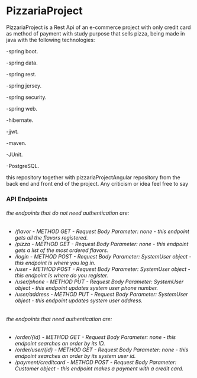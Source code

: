 <h1>PizzariaProject</h1>
<p>PizzariaProject is a Rest Api of an e-commerce project with only credit card as method of payment with study purpose that sells pizza, being made in java with the following technologies:</p>
<p>-spring boot.</p>
<p>-spring data.</p>
<p>-spring rest.</p>
<p>-spring jersey.</p>
<p>-spring security.</p>
<p>-spring web.</p>
<p>-hibernate.</p>
<p>-jjwt.</p>
<p>-maven.</p>
<p>-JUnit.</p>
<p>-PostgreSQL.</p>
<p>this repository together with pizzariaProjectAngular repository from the back end and front end of the project. Any criticism or idea feel free to say</p>

<h3>API Endpoints</h3>
<h6>the endpoints that do not need authentication are:<h6>
  <ul>
    <li>/flavor - METHOD GET - Request Body Parameter: none - this endpoint gets all the flavors registered.</li>
    <li>/pizza - METHOD GET - Request Body Parameter: none - this endpoint gets a list of the most ordered flavors.</li>
    <li>/login - METHOD POST - Request Body Parameter: SystemUser object - this endpoint is where you log in.</li>
    <li>/user - METHOD POST - Request Body Parameter: SystemUser object - this endpoint is where do you register.</li>
    <li>/user/phone - METHOD PUT - Request Body Parameter: SystemUser object - this endpoint updates system user phone number.</li>
    <li>/user/address - METHOD PUT - Request Body Parameter: SystemUser object - this endpoint updates system user address.</li>
  </ul>
<h6>the endpoints that need authentication are:<h6>
  <ul>
    <li>/order/{id} - METHOD GET - Request Body Parameter: none - this endpoint searches an order by its ID.</li>
    <li>/order/user/{id} - METHOD GET - Request Body Parameter: none - this endpoint searches an order by its system user id.</li>
    <li>/payment/creditcard - METHOD POST - Request Body Parameter: Customer object - this endpoint makes a payment with a credit card.</li>
  </ul>
